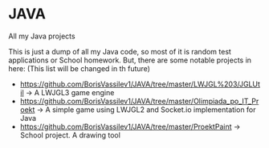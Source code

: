 # JAVA
All my Java projects

This is just a dump of all my Java code, so most of it is random test applications or School homework. But, there are some notable projects in here: (This list will be changed in th future)
+ https://github.com/BorisVassilev1/JAVA/tree/master/LWJGL%203/JGLUtil -> A LWJGL3 game engine
+ https://github.com/BorisVassilev1/JAVA/tree/master/Olimpiada_po_IT_Proekt -> A simple game using LWJGL2 and Socket.io implementation for Java
+ https://github.com/BorisVassilev1/JAVA/tree/master/ProektPaint -> School project. A drawing tool
